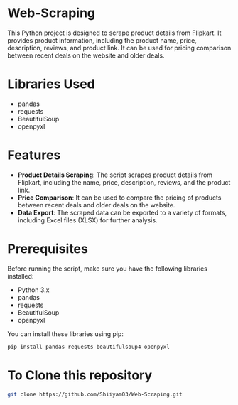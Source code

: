 # Web-Scraping
This Python project is designed to scrape product details from Flipkart. It provides product information, including the product name, price, description, reviews, and product link. It can be used for pricing comparison between recent deals on the website and older deals.

# Libraries Used

- pandas
- requests
- BeautifulSoup
- openpyxl

# Features

- **Product Details Scraping**: The script scrapes product details from Flipkart, including the name, price, description, reviews, and the product link.
- **Price Comparison**: It can be used to compare the pricing of products between recent deals and older deals on the website.
- **Data Export**: The scraped data can be exported to a variety of formats, including Excel files (XLSX) for further analysis.

# Prerequisites

Before running the script, make sure you have the following libraries installed:

- Python 3.x
- pandas
- requests
- BeautifulSoup
- openpyxl

You can install these libraries using pip:

```bash
pip install pandas requests beautifulsoup4 openpyxl
```

# To Clone this repository

```bash
git clone https://github.com/Shiiyam03/Web-Scraping.git
```
